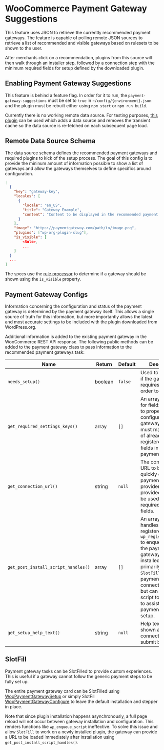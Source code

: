 # WooCommerce Payment Gateway Suggestions

This feature uses JSON to retrieve the currently recommended payment gateways. The feature is capable of polling remote JSON sources to retrieve a list of recommended and visible gateways based on rulesets to be shown to the user.

After merchants click on a recommendation, plugins from this source will then walk through an installer step, followed by a connection step with the minimum required fields for setup defined by the downloaded plugin.

## Enabling Payment Gateway Suggestions

This feature is behind a feature flag. In order for it to run, the `payment-gateway-suggestions` must be set to `true` in `~/config/{environment}.json` and the plugin must be rebuilt either using `npm start` or `npm run build`.

Currently there is no working remote data source. For testing purposes, [this plugin](https://github.com/joshuatf/woocommerce-admin-remote-tester) can be used which adds a data source and removes the transient cache so the data source is re-fetched on each subsequent page load.

## Remote Data Source Schema

The data source schema defines the recommended payment gateways and required plugins to kick of the setup process. The goal of this config is to provide the mininum amount of information possible to show a list of gateways and allow the gateways themselves to define specifics around configuration.

```json
[
  {
    "key": "gateway-key",
    "locales": [
      {
        "locale": "en_US",
        "title": "Gateway Example",
        "content": "Content to be displayed in the recommended payment gateway list."
      }
    ],
    "image": "https://paymentgateway.com/path/to/image.png",
    "plugins": ["wp-org-plugin-slug"],
	"is_visible": [
		<Rule>,
		...
	]
  }
  ...
]
```

The specs use the [rule processor](https://github.com/woocommerce/woocommerce-admin/blob/main/src/RemoteInboxNotifications/README.md#rule) to determine if a gateway should be shown using the `is_visible` property.

## Payment Gateway Configs

Information concerning the configuration and status of the payment gateway is determined by the payment gateway itself. This allows a single source of truth for this information, but more importantly allows the latest and most accurate settings to be included with the plugin downloaded from WordPress.org.

Additional information is added to the existing payment gateway in the WooCommerce REST API response. The following public methods can be added to the payment gateway class to pass information to the recommended payment gateways task:

| Name                                | Return  | Default | Description                                                                                                                                                                                                                                                                    |
| ----------------------------------- | ------- | ------- | ------------------------------------------------------------------------------------------------------------------------------------------------------------------------------------------------------------------------------------------------------------------------------ |
| `needs_setup()`                     | boolean | `false` | Used to determine if the gateway still requires setup in order to be used.                                                                                                                                                                                                     |
| `get_required_settings_keys()`      | array   | `[]`    | An array of keys for fields required to properly configure the gateway. The keys must match those of already registered form fields in the payment gateway.                                                                                                                    |
| `get_connection_url()`              | string  | `null`  | The connection URL to be used to quickly connect a payment gateway provider. If provided, this will be used in place of required setting fields.                                                                                                                               |
| `get_post_install_script_handles()` | array   | `[]`    | An array of script handles previously registered with `wp_register_script` to enqueue after the payment gateway has been installed. This is primarily used to `SlotFill` the payment connection step, but can allow any script to be added to assist in payment gateway setup. |
| `get_setup_help_text()`             | string  | `null`  | Help text to be shown above the connection step's submit button.                                                                                                                                                                                                               |

## SlotFill

Payment gateway tasks can be SlotFilled to provide custom experiences. This is useful if a gateway cannot follow the generic payment steps to be fully set up.

The entire payment gateway card can be SlotFilled using [WooPaymentGatewaySetup](https://github.com/woocommerce/woocommerce-admin/tree/main/packages/onboarding/src/components/WooPaymentGatewaySetup) or simply SlotFill [WooPaymentGatewayConfigure](https://github.com/woocommerce/woocommerce-admin/tree/main/packages/onboarding/src/components/WooPaymentGatewayConfigure) to leave the default installation and stepper in place.

Note that since plugin installation happens asynchronously, a full page reload will not occur between gateway installation and configuration. This renders functions like `wp_enqueue_script` ineffective. To solve this issue and allow `SlotFill` to work on a newly installed plugin, the gateway can provide a URL to be loaded immediately after installation using `get_post_install_script_handles()`.
